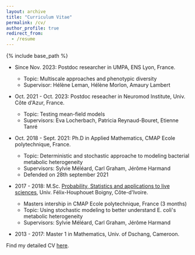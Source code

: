 ```yaml
---
layout: archive
title: "Curriculum Vitae"
permalink: /cv/
author_profile: true
redirect_from:
  - /resume
---
```


{% include base_path %}

* Since Nov. 2023: Postdoc researcher in UMPA, ENS Lyon, France.
  * Topic: Multiscale approaches and phenotypic diversity
  * Supervisor: Hélène Leman, Hélène Morlon, Amaury Lambert

* Oct. 2021 - Oct. 2023: Postdoc reseacher in Neuromod Institute, Univ. Côte d'Azur, France.
  * Topic: Testing mean-field models
  * Supervisors: Eva Locherbach, Patricia Reynaud-Bouret, Etienne Tanré

* Oct. 2018 - Sept. 2021: Ph.D in Applied Mathematics, CMAP Ecole polytechnique, France.
  * Topic: Deterministic and stochastic approache to modeling bacterial metabolic heterogeneity
  * Supervisors: Sylvie Méléard, Carl Graham, Jérôme Harmand 
  * Defended on 28th september 2021

* 2017 - 2018: M.Sc. [Probability, Statistics and applications to live sciences](https://m2psav.master.edu-math.org/), Univ. Félix-Houphouet Boigny, Côte-d'Ivoire.
  * Masters intership in CMAP Ecole polytechnique, France (3 months)
  * Topic: Using stochastic modeling to better understand E. coli's metabolic heterogeneity
  * Supervisors: Sylvie Méléard, Carl Graham, Jérôme Harmand

* 2013 - 2017: Master 1 in Mathematics, Univ. of Dschang, Cameroon.



Find my detailed CV [here](/files/CV.pdf).
